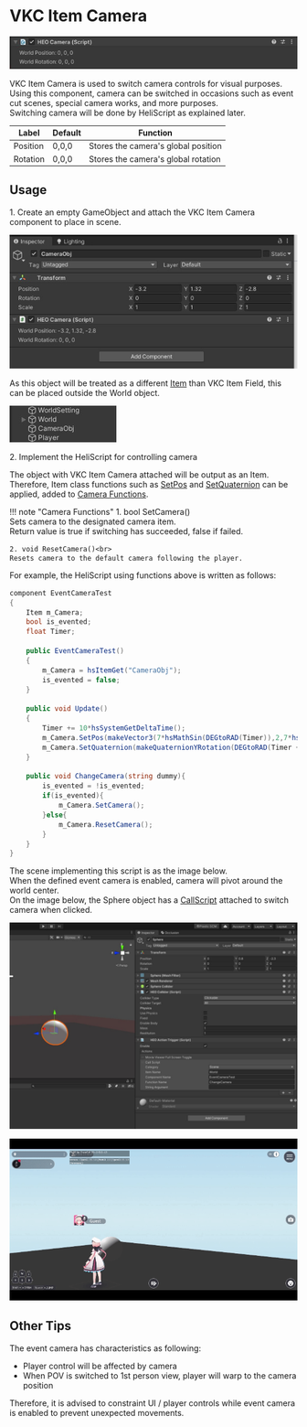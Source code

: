# VKC Item Camera

![HEOCamera_1](img/HEOCamera_1.jpg)

VKC Item Camera is used to switch camera controls for visual purposes.<br>
Using this component, camera can be switched in occasions such as event cut scenes, special camera works, and more purposes.<br>
Switching camera will be done by HeliScript as explained later.

| Label | Default | Function |
| ---- | ---- | ----|
| Position | 0,0,0 | Stores the camera's global position |
| Rotation | 0,0,0 | Stores the camera's global rotation |

## Usage

1\. Create an empty GameObject and attach the VKC Item Camera component to place in scene.

![HEOCamera_2](img/HEOCamera_2.jpg)

As this object will be treated as a different [Item](../hs/hs_class_item.md) than VKC Item Field, this can be placed outside the World object.

![HEOCamera_3](img/HEOCamera_3.jpg)

2\. Implement the HeliScript for controlling camera

The object with VKC Item Camera attached will be output as an Item.<br>
Therefore, Item class functions such as [SetPos](../hs/hs_class_item.md#setpos) and [SetQuaternion](../hs/hs_class_item.md#setquaternion) can be applied, added to [Camera Functions](../hs/hs_class_item.md#setcamera).


!!! note "Camera Functions"
    1. bool SetCamera()<br>
    Sets camera to the designated camera item.<br>
    Return value is true if switching has succeeded, false if failed.

    2. void ResetCamera()<br>
    Resets camera to the default camera following the player.

For example, the HeliScript using functions above is written as follows:

```cs
component EventCameraTest
{
    Item m_Camera;
    bool is_evented;
    float Timer;

    public EventCameraTest()
    {
        m_Camera = hsItemGet("CameraObj");
        is_evented = false;
    }

    public void Update()
    {
        Timer += 10*hsSystemGetDeltaTime();
        m_Camera.SetPos(makeVector3(7*hsMathSin(DEGtoRAD(Timer)),2,7*hsMathCos(DEGtoRAD(Timer))));
        m_Camera.SetQuaternion(makeQuaternionYRotation(DEGtoRAD(Timer + 180)));
    }

    public void ChangeCamera(string dummy){
        is_evented = !is_evented;
        if(is_evented){
            m_Camera.SetCamera();
        }else{
            m_Camera.ResetCamera();
        }
    }
}
```

The scene implementing this script is as the image below.<br>
When the defined event camera is enabled, camera will pivot around the world center.<br>
On the image below, the Sphere object has a [CallScript](../Actions/Programmatic/CallScript.md) attached to switch camera when clicked.

![HEOCamera_4](img/HEOCamera_4.jpg)

![HEOCamera_Result](img/HEOCamera_Result.gif)

## Other Tips

The event camera has characteristics as following:

- Player control will be affected by camera
- When POV is switched to 1st person view, player will warp to the camera position

Therefore, it is advised to constraint UI / player controls while event camera is enabled to prevent unexpected movements.

